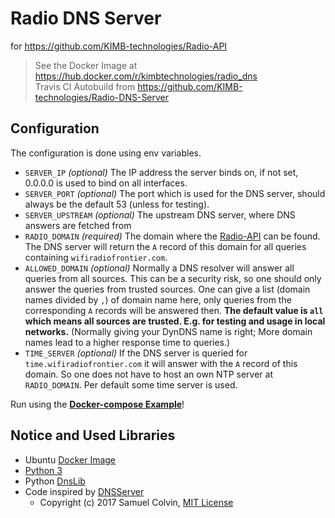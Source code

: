 # Radio DNS Server
for https://github.com/KIMB-technologies/Radio-API

> See the Docker Image at https://hub.docker.com/r/kimbtechnologies/radio_dns  
> Travis CI Autobuild from https://github.com/KIMB-technologies/Radio-DNS-Server

## Configuration

The configuration is done using env variables.

- `SERVER_IP` *(optional)* The IP address the server binds on, if not set, 0.0.0.0 is used to bind on all interfaces.
- `SERVER_PORT` *(optional)* The port which is used for the DNS server, should always be the default 53 (unless for testing).
- `SERVER_UPSTREAM` *(optional)* The upstream DNS server, where DNS answers are fetched from 
- `RADIO_DOMAIN` *(required)* The domain where the [Radio-API](https://github.com/KIMB-technologies/Radio-API) can be found. The DNS server will return the `A` record of this domain for all queries containing `wifiradiofrontier.com`. 
- `ALLOWED_DOMAIN` *(optional)* Normally a DNS resolver will answer all queries from all sources. This can be a security risk, so one should only answer the queries from trusted sources. One can give a list (domain names divided by `,`) of domain name here, only queries from the corresponding `A` records will be answered then.  **The default value is `all` which means all sources are trusted. E.g. for testing and usage in local networks.** (Normally giving your DynDNS name is right; More domain names lead to a higher response time to queries.)
- `TIME_SERVER` *(optional)* If the DNS server is queried for `time.wifiradiofrontier.com` it will answer with the `A` record of this domain. So one does not have to host an own NTP server at `RADIO_DOMAIN`. Per default some time server is used.

Run using the [**Docker-compose Example**](./docker-compose.yml)!

## Notice and Used Libraries
- Ubuntu [Docker Image](https://hub.docker.com/_/ubuntu)
- [Python 3](https://www.python.org/)
- Python [DnsLib](https://pypi.org/project/dnslib/)
- Code inspired by [DNSServer](https://github.com/samuelcolvin/dnserver)
  - Copyright (c) 2017 Samuel Colvin, [MIT License](https://github.com/samuelcolvin/dnserver/blob/master/LICENSE)